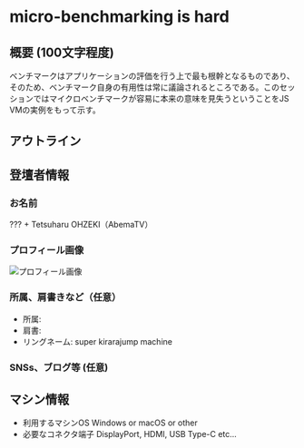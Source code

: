 # micro-benchmarking is hard

## 概要 (100文字程度)

ベンチマークはアプリケーションの評価を行う上で最も根幹となるものであり、そのため、ベンチマーク自身の有用性は常に議論されるところである。このセッションではマイクロベンチマークが容易に本来の意味を見失うということをJS VMの実例をもって示す。

## アウトライン

## 登壇者情報

### お名前

??? + Tetsuharu OHZEKI（AbemaTV）

### プロフィール画像

![プロフィール画像](...)

### 所属、肩書きなど（任意）

- 所属: 
- 肩書: 
- リングネーム: super kirarajump machine

### SNSs、ブログ等 (任意)

## マシン情報

- 利用するマシンOS Windows or macOS or other
- 必要なコネクタ端子 DisplayPort, HDMI, USB Type-C etc...

